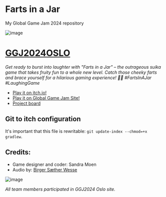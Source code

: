 # Farts in a Jar
My Global Game Jam 2024 repository

![image](https://github.com/Slideshow776/GGJ2024OSLO/assets/4059636/984ba27e-1fba-40a0-9d2f-c053e960eb91)

# [GGJ2024OSLO](https://globalgamejam.org/jam-sites/2024/oslo-global-game-jam-2024)
_Get ready to burst into laughter with "Farts in a Jar" – the outrageous suika game that takes fruity fun to a whole new level. Catch those cheeky farts and brace yourself for a hilarious gaming experience! 🤣💨 #FartsInAJar #LaughingGame_

* [Play it on itch.io!](https://sandramoen.itch.io/ggj2024)
* [Play it on Global Game Jam Site!](https://globalgamejam.org/games/2024/farts-jar-2)
* [Project board](https://github.com/users/Slideshow776/projects/6/views/1)

## Git to itch configuration
It's important that this file is rewritable: `git update-index --chmod=+x gradlew`.


## Credits: 
* Game designer and coder: Sandra Moen
* Audio by: [Birger Sæther Wesse](https://www.birgerwessel.com)

![image](https://github.com/Slideshow776/GGJ2024OSLO/assets/4059636/c3c059e7-d87c-4a33-ae5d-46ed5036feb1)

_All team members participated in GGJ2024 Oslo site._
